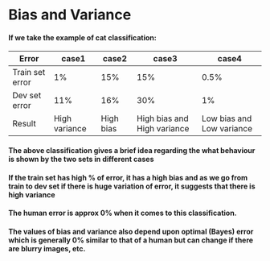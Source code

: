 # Bias and Variance

#### If we take the example of cat classification:

| Error           | case1         | case2     | case3                       | case4                     |
| --------------- | ------------- | --------- | --------------------------- | ------------------------- |
| Train set error | 1%            | 15%       | 15%                         | 0.5%                      |
| Dev set error   | 11%           | 16%       | 30%                         | 1%                        |
| Result          | High variance | High bias | High bias and High variance | Low bias and Low variance |

#### The above classification gives a brief idea regarding the what behaviour is shown by the two sets in different cases

#### If the train set has high % of error, it has a high bias and as we go from train to dev set if there is huge variation of error, it suggests that there is high variance

#### The human error is approx 0% when it comes to this classification.

#### The values of bias and variance also depend upon optimal (Bayes) error which is generally 0% similar to that of a human but can change if there are blurry images, etc.
